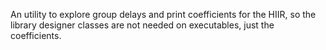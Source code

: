 An utility to explore group delays and print coefficients for the HIIR, so the
library designer classes are not needed on executables, just the coefficients.
